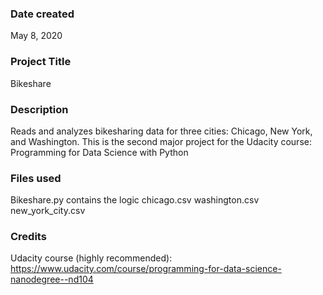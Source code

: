 ### Date created
May 8, 2020

### Project Title
Bikeshare

### Description
Reads and analyzes bikesharing data for three cities: Chicago, New York, and Washington.
This is the second major project for the Udacity course: Programming for Data Science with Python

### Files used
Bikeshare.py contains the logic
chicago.csv
washington.csv
new_york_city.csv

### Credits
Udacity course (highly recommended): https://www.udacity.com/course/programming-for-data-science-nanodegree--nd104

